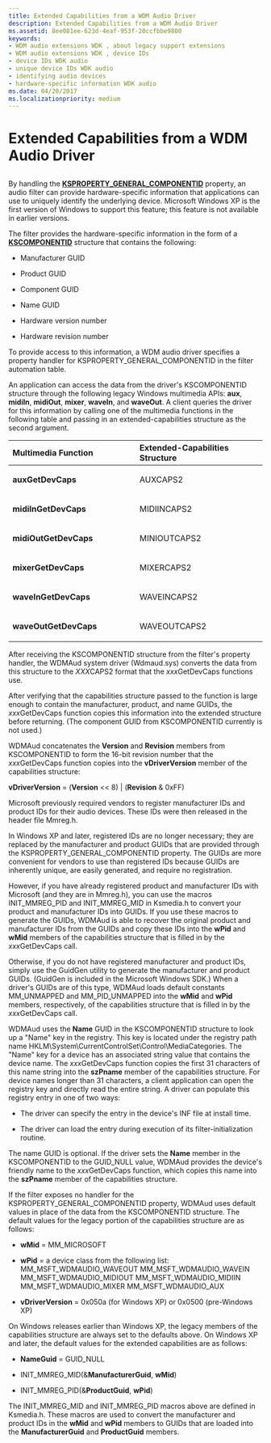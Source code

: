 ```yaml
---
title: Extended Capabilities from a WDM Audio Driver
description: Extended Capabilities from a WDM Audio Driver
ms.assetid: 8ee081ee-623d-4eaf-953f-20ccfbbe9800
keywords:
- WDM audio extensions WDK , about legacy support extensions
- WDM audio extensions WDK , device IDs
- device IDs WDK audio
- unique device IDs WDK audio
- identifying audio devices
- hardware-specific information WDK audio
ms.date: 04/20/2017
ms.localizationpriority: medium
---
```


# Extended Capabilities from a WDM Audio Driver


## <span id="extended_capabilities_from_a_wdm_audio_driver"></span><span id="EXTENDED_CAPABILITIES_FROM_A_WDM_AUDIO_DRIVER"></span>


By handling the [**KSPROPERTY\_GENERAL\_COMPONENTID**](https://msdn.microsoft.com/library/windows/hardware/ff565171) property, an audio filter can provide hardware-specific information that applications can use to uniquely identify the underlying device. Microsoft Windows XP is the first version of Windows to support this feature; this feature is not available in earlier versions.

The filter provides the hardware-specific information in the form of a [**KSCOMPONENTID**](https://msdn.microsoft.com/library/windows/hardware/ff561027) structure that contains the following:

-   Manufacturer GUID

-   Product GUID

-   Component GUID

-   Name GUID

-   Hardware version number

-   Hardware revision number

To provide access to this information, a WDM audio driver specifies a property handler for KSPROPERTY\_GENERAL\_COMPONENTID in the filter automation table.

An application can access the data from the driver's KSCOMPONENTID structure through the following legacy Windows multimedia APIs: **aux**, **midiIn**, **midiOut**, **mixer**, **waveIn**, and **waveOut**. A client queries the driver for this information by calling one of the multimedia functions in the following table and passing in an extended-capabilities structure as the second argument.

<table>
<colgroup>
<col width="50%" />
<col width="50%" />
</colgroup>
<thead>
<tr class="header">
<th align="left">Multimedia Function</th>
<th align="left">Extended-Capabilities Structure</th>
</tr>
</thead>
<tbody>
<tr class="odd">
<td align="left"><p><strong>auxGetDevCaps</strong></p></td>
<td align="left"><p>AUXCAPS2</p></td>
</tr>
<tr class="even">
<td align="left"><p><strong>midiInGetDevCaps</strong></p></td>
<td align="left"><p>MIDIINCAPS2</p></td>
</tr>
<tr class="odd">
<td align="left"><p><strong>midiOutGetDevCaps</strong></p></td>
<td align="left"><p>MINIOUTCAPS2</p></td>
</tr>
<tr class="even">
<td align="left"><p><strong>mixerGetDevCaps</strong></p></td>
<td align="left"><p>MIXERCAPS2</p></td>
</tr>
<tr class="odd">
<td align="left"><p><strong>waveInGetDevCaps</strong></p></td>
<td align="left"><p>WAVEINCAPS2</p></td>
</tr>
<tr class="even">
<td align="left"><p><strong>waveOutGetDevCaps</strong></p></td>
<td align="left"><p>WAVEOUTCAPS2</p></td>
</tr>
</tbody>
</table>

 

After receiving the KSCOMPONENTID structure from the filter's property handler, the WDMAud system driver (Wdmaud.sys) converts the data from this structure to the *XXX*CAPS2 format that the *xxx*GetDevCaps functions use.

After verifying that the capabilities structure passed to the function is large enough to contain the manufacturer, product, and name GUIDs, the *xxx*GetDevCaps function copies this information into the extended structure before returning. (The component GUID from KSCOMPONENTID currently is not used.)

WDMAud concatenates the **Version** and **Revision** members from KSCOMPONENTID to form the 16-bit revision number that the *xxx*GetDevCaps function copies into the **vDriverVersion** member of the capabilities structure:

**vDriverVersion** = (**Version** &lt;&lt; 8) | (**Revision** & 0xFF)

Microsoft previously required vendors to register manufacturer IDs and product IDs for their audio devices. These IDs were then released in the header file Mmreg.h.

In Windows XP and later, registered IDs are no longer necessary; they are replaced by the manufacturer and product GUIDs that are provided through the KSPROPERTY\_GENERAL\_COMPONENTID property. The GUIDs are more convenient for vendors to use than registered IDs because GUIDs are inherently unique, are easily generated, and require no registration.

However, if you have already registered product and manufacturer IDs with Microsoft (and they are in Mmreg.h), you can use the macros INIT\_MMREG\_PID and INIT\_MMREG\_MID in Ksmedia.h to convert your product and manufacturer IDs into GUIDs. If you use these macros to generate the GUIDs, WDMAud is able to recover the original product and manufacturer IDs from the GUIDs and copy these IDs into the **wPid** and **wMid** members of the capabilities structure that is filled in by the *xxx*GetDevCaps call.

Otherwise, if you do not have registered manufacturer and product IDs, simply use the GuidGen utility to generate the manufacturer and product GUIDs. (GuidGen is included in the Microsoft Windows SDK.) When a driver's GUIDs are of this type, WDMAud loads default constants MM\_UNMAPPED and MM\_PID\_UNMAPPED into the **wMid** and **wPid** members, respectively, of the capabilities structure that is filled in by the *xxx*GetDevCaps call.

WDMAud uses the **Name** GUID in the KSCOMPONENTID structure to look up a "Name" key in the registry. This key is located under the registry path name HKLM\\System\\CurrentControlSet\\Control\\MediaCategories. The "Name" key for a device has an associated string value that contains the device name. The *xxx*GetDevCaps function copies the first 31 characters of this name string into the **szPname** member of the capabilities structure. For device names longer than 31 characters, a client application can open the registry key and directly read the entire string. A driver can populate this registry entry in one of two ways:

-   The driver can specify the entry in the device's INF file at install time.

-   The driver can load the entry during execution of its filter-initialization routine.

The name GUID is optional. If the driver sets the **Name** member in the KSCOMPONENTID to the GUID\_NULL value, WDMAud provides the device's friendly name to the *xxx*GetDevCaps function, which copies this name into the **szPname** member of the capabilities structure.

If the filter exposes no handler for the KSPROPERTY\_GENERAL\_COMPONENTID property, WDMAud uses default values in place of the data from the KSCOMPONENTID structure. The default values for the legacy portion of the capabilities structure are as follows:

-   **wMid** = MM\_MICROSOFT

-   **wPid** = a device class from the following list:
    MM\_MSFT\_WDMAUDIO\_WAVEOUT
    MM\_MSFT\_WDMAUDIO\_WAVEIN
    MM\_MSFT\_WDMAUDIO\_MIDIOUT
    MM\_MSFT\_WDMAUDIO\_MIDIIN
    MM\_MSFT\_WDMAUDIO\_MIXER
    MM\_MSFT\_WDMAUDIO\_AUX
-   **vDriverVersion** = 0x050a (for Windows XP) or 0x0500 (pre-Windows XP)

On Windows releases earlier than Windows XP, the legacy members of the capabilities structure are always set to the defaults above. On Windows XP and later, the default values for the extended capabilities are as follows:

-   **NameGuid** = GUID\_NULL

-   INIT\_MMREG\_MID(&**ManufacturerGuid**, **wMid**)

-   INIT\_MMREG\_PID(&**ProductGuid**, **wPid**)

The INIT\_MMREG\_MID and INIT\_MMREG\_PID macros above are defined in Ksmedia.h. These macros are used to convert the manufacturer and product IDs in the **wMid** and **wPid** members to GUIDs that are loaded into the **ManufacturerGuid** and **ProductGuid** members.

 

 




